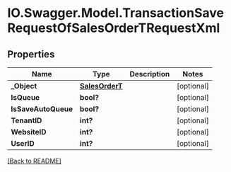 # IO.Swagger.Model.TransactionSaveRequestOfSalesOrderTRequestXml
## Properties

Name | Type | Description | Notes
------------ | ------------- | ------------- | -------------
**_Object** | [**SalesOrderT**](SalesOrderT.md) |  | [optional] 
**IsQueue** | **bool?** |  | [optional] 
**IsSaveAutoQueue** | **bool?** |  | [optional] 
**TenantID** | **int?** |  | [optional] 
**WebsiteID** | **int?** |  | [optional] 
**UserID** | **int?** |  | [optional] 

 [[Back to README]](../README.md)

